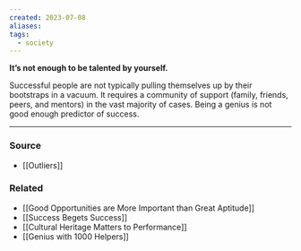 ```yaml
---
created: 2023-07-08
aliases: 
tags:
  - society
---
```

**It’s not enough to be talented by yourself.**

Successful people are not typically pulling themselves up by their bootstraps in a vacuum. It requires a community of support (family, friends, peers, and mentors) in the vast majority of cases. Being a genius is not good enough predictor of success.

****
### Source
- [[Outliers]]

### Related
- [[Good Opportunities are More Important than Great Aptitude]] 
- [[Success Begets Success]] 
- [[Cultural Heritage Matters to Performance]]
- [[Genius with 1000 Helpers]]